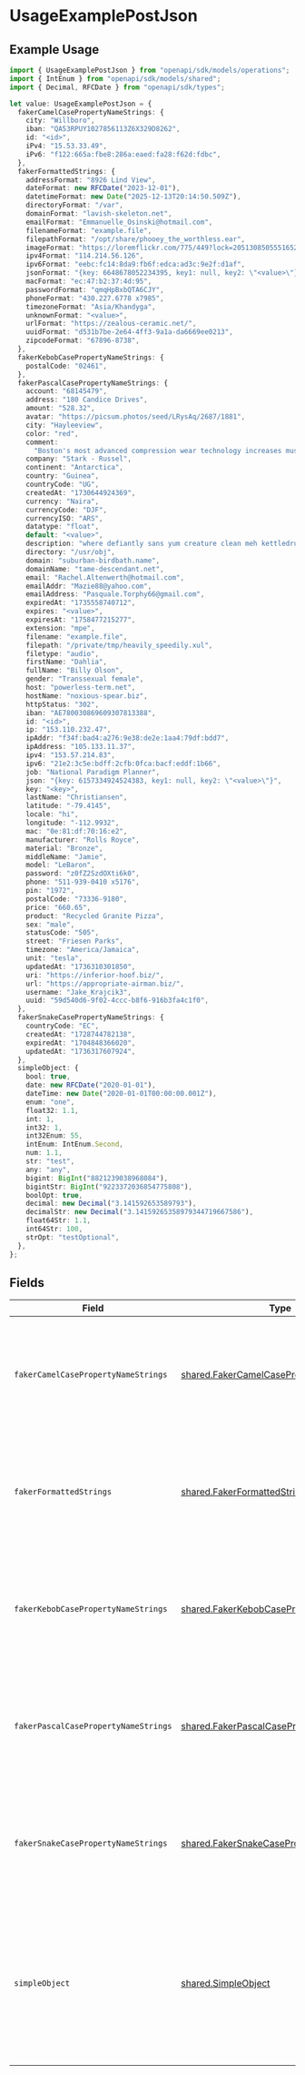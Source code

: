 # UsageExamplePostJson

## Example Usage

```typescript
import { UsageExamplePostJson } from "openapi/sdk/models/operations";
import { IntEnum } from "openapi/sdk/models/shared";
import { Decimal, RFCDate } from "openapi/sdk/types";

let value: UsageExamplePostJson = {
  fakerCamelCasePropertyNameStrings: {
    city: "Willboro",
    iban: "QA53RPUY1027856113Z6X329D8262",
    id: "<id>",
    iPv4: "15.53.33.49",
    iPv6: "f122:665a:fbe8:286a:eaed:fa28:f62d:fdbc",
  },
  fakerFormattedStrings: {
    addressFormat: "8926 Lind View",
    dateFormat: new RFCDate("2023-12-01"),
    datetimeFormat: new Date("2025-12-13T20:14:50.509Z"),
    directoryFormat: "/var",
    domainFormat: "lavish-skeleton.net",
    emailFormat: "Emmanuelle_Osinski@hotmail.com",
    filenameFormat: "example.file",
    filepathFormat: "/opt/share/phooey_the_worthless.ear",
    imageFormat: "https://loremflickr.com/775/449?lock=2051308505551652",
    ipv4Format: "114.214.56.126",
    ipv6Format: "eebc:fc14:8da9:fb6f:edca:ad3c:9e2f:d1af",
    jsonFormat: "{key: 6648678052234395, key1: null, key2: \"<value>\"}",
    macFormat: "ec:47:b2:37:4d:95",
    passwordFormat: "qmqHpBxbQTA6CJY",
    phoneFormat: "430.227.6778 x7985",
    timezoneFormat: "Asia/Khandyga",
    unknownFormat: "<value>",
    urlFormat: "https://zealous-ceramic.net/",
    uuidFormat: "d531b7be-2e64-4ff3-9a1a-da6669ee0213",
    zipcodeFormat: "67896-8738",
  },
  fakerKebobCasePropertyNameStrings: {
    postalCode: "02461",
  },
  fakerPascalCasePropertyNameStrings: {
    account: "68145479",
    address: "180 Candice Drives",
    amount: "528.32",
    avatar: "https://picsum.photos/seed/LRysAq/2687/1881",
    city: "Hayleeview",
    color: "red",
    comment:
      "Boston's most advanced compression wear technology increases muscle oxygenation, stabilizes active muscles",
    company: "Stark - Russel",
    continent: "Antarctica",
    country: "Guinea",
    countryCode: "UG",
    createdAt: "1730644924369",
    currency: "Naira",
    currencyCode: "DJF",
    currencyISO: "ARS",
    datatype: "float",
    default: "<value>",
    description: "where defiantly sans yum creature clean meh kettledrum",
    directory: "/usr/obj",
    domain: "suburban-birdbath.name",
    domainName: "tame-descendant.net",
    email: "Rachel.Altenwerth@hotmail.com",
    emailAddr: "Mazie88@yahoo.com",
    emailAddress: "Pasquale.Torphy66@gmail.com",
    expiredAt: "1735558740712",
    expires: "<value>",
    expiresAt: "1758477215277",
    extension: "mpe",
    filename: "example.file",
    filepath: "/private/tmp/heavily_speedily.xul",
    filetype: "audio",
    firstName: "Dahlia",
    fullName: "Billy Olson",
    gender: "Transsexual female",
    host: "powerless-term.net",
    hostName: "noxious-spear.biz",
    httpStatus: "302",
    iban: "AE780030869609307813388",
    id: "<id>",
    ip: "153.110.232.47",
    ipAddr: "f34f:bad4:a276:9e38:de2e:1aa4:79df:bdd7",
    ipAddress: "105.133.11.37",
    ipv4: "153.57.214.83",
    ipv6: "21e2:3c5e:bdff:2cfb:0fca:bacf:eddf:1b66",
    job: "National Paradigm Planner",
    json: "{key: 6157334924524383, key1: null, key2: \"<value>\"}",
    key: "<key>",
    lastName: "Christiansen",
    latitude: "-79.4145",
    locale: "hi",
    longitude: "-112.9932",
    mac: "0e:81:df:70:16:e2",
    manufacturer: "Rolls Royce",
    material: "Bronze",
    middleName: "Jamie",
    model: "LeBaron",
    password: "z0fZ2SzdOXti6k0",
    phone: "511-939-0410 x5176",
    pin: "1972",
    postalCode: "73336-9180",
    price: "660.65",
    product: "Recycled Granite Pizza",
    sex: "male",
    statusCode: "505",
    street: "Friesen Parks",
    timezone: "America/Jamaica",
    unit: "tesla",
    updatedAt: "1736310301850",
    uri: "https://inferior-hoof.biz/",
    url: "https://appropriate-airman.biz/",
    username: "Jake_Krajcik3",
    uuid: "59d540d6-9f02-4ccc-b8f6-916b3fa4c1f0",
  },
  fakerSnakeCasePropertyNameStrings: {
    countryCode: "EC",
    createdAt: "1728744782138",
    expiredAt: "1704848366020",
    updatedAt: "1736317607924",
  },
  simpleObject: {
    bool: true,
    date: new RFCDate("2020-01-01"),
    dateTime: new Date("2020-01-01T00:00:00.001Z"),
    enum: "one",
    float32: 1.1,
    int: 1,
    int32: 1,
    int32Enum: 55,
    intEnum: IntEnum.Second,
    num: 1.1,
    str: "test",
    any: "any",
    bigint: BigInt("8821239038968084"),
    bigintStr: BigInt("9223372036854775808"),
    boolOpt: true,
    decimal: new Decimal("3.141592653589793"),
    decimalStr: new Decimal("3.14159265358979344719667586"),
    float64Str: 1.1,
    int64Str: 100,
    strOpt: "testOptional",
  },
};
```

## Fields

| Field                                                                                                                                                          | Type                                                                                                                                                           | Required                                                                                                                                                       | Description                                                                                                                                                    |
| -------------------------------------------------------------------------------------------------------------------------------------------------------------- | -------------------------------------------------------------------------------------------------------------------------------------------------------------- | -------------------------------------------------------------------------------------------------------------------------------------------------------------- | -------------------------------------------------------------------------------------------------------------------------------------------------------------- |
| `fakerCamelCasePropertyNameStrings`                                                                                                                            | [shared.FakerCamelCasePropertyNameStrings](../../../sdk/models/shared/fakercamelcasepropertynamestrings.md)                                                    | :heavy_check_mark:                                                                                                                                             | A set of strings with camel case fieldnames that lead to relevant examples being generated for them                                                            |
| `fakerFormattedStrings`                                                                                                                                        | [shared.FakerFormattedStrings](../../../sdk/models/shared/fakerformattedstrings.md)                                                                            | :heavy_check_mark:                                                                                                                                             | A set of strings with format values that lead to relevant examples being generated for them                                                                    |
| `fakerKebobCasePropertyNameStrings`                                                                                                                            | [shared.FakerKebobCasePropertyNameStrings](../../../sdk/models/shared/fakerkebobcasepropertynamestrings.md)                                                    | :heavy_check_mark:                                                                                                                                             | A set of strings with kebob case fieldnames that lead to relevant examples being generated for them                                                            |
| `fakerPascalCasePropertyNameStrings`                                                                                                                           | [shared.FakerPascalCasePropertyNameStrings](../../../sdk/models/shared/fakerpascalcasepropertynamestrings.md)                                                  | :heavy_check_mark:                                                                                                                                             | A set of strings with pascal case fieldnames that lead to relevant examples being generated for them                                                           |
| `fakerSnakeCasePropertyNameStrings`                                                                                                                            | [shared.FakerSnakeCasePropertyNameStrings](../../../sdk/models/shared/fakersnakecasepropertynamestrings.md)                                                    | :heavy_check_mark:                                                                                                                                             | A set of strings with snake case fieldnames that lead to relevant examples being generated for them                                                            |
| `simpleObject`                                                                                                                                                 | [shared.SimpleObject](../../../sdk/models/shared/simpleobject.md)                                                                                              | :heavy_check_mark:                                                                                                                                             | A simple object that uses all our supported primitive types and enums and has optional properties.<br/><br/>[A link to the external docs.](https://speakeasy.com/docs) |